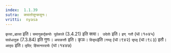 ```yaml
---
index:  1.1.39
sutra:  क्त्वातोसुन्कसुनः।
vritti:  nyasa
---
```


`कृत्वा,ह्मत्वा` इति। `समानुकर्तृकयोः पूर्वकाले` (3.4.21) इति क्त्वा। `
उदेतोः` इति। `इण् गतौ` (धा।१०४५) `सार्वधातुक` (7.3.84) इति गुणः। `अपाकर्त्तोः` इति। कृञः। `विसृपः`इति।`गम्लृ` (धा।९४२) `सृप्लृ` (धा।९८३) इतौ। `आतृदः` इति।
`तृदिर् हिंसानारदयोः` (धा।१४४७)
